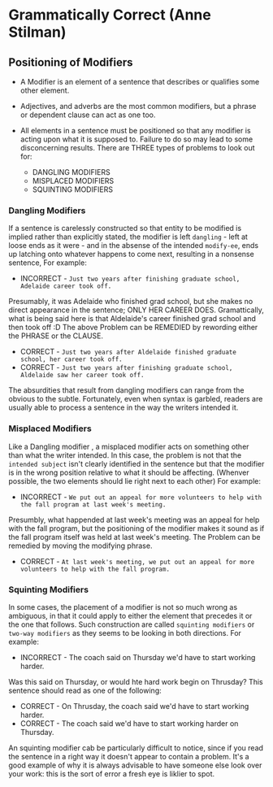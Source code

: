 # Grammatically Correct (Anne Stilman)

## Positioning of Modifiers

- A Modifier is an element of a sentence that describes or qualifies some other element.
- Adjectives, and adverbs are the most common modifiers, but a phrase or dependent clause can act as one too.
- All elements in a sentence must be positioned so that any modifier is acting upon what it is supposed to.
  Failure to do so may lead to some disconcerning results. There are THREE types of problems to look out for:

  - DANGLING MODIFIERS
  - MISPLACED MODIFIERS
  - SQUINTING MODIFIERS

### Dangling Modifiers

If a sentence is carelessly constructed so that entity to be modified is implied rather than explicitly stated, the modifier
is left `dangling` - left at loose ends as it were - and in the absense of the intended `modify-ee`, ends up latching onto
whatever happens to come next, resulting in a nonsense sentence, For example:

- INCORRECT - `Just two years after finishing graduate school, Adelaide career took off.`

Presumably, it was Adelaide who finished grad school, but she makes no direct appearance in the sentence; ONLY HER CAREER DOES.
Gramattically, what is being said here is that Aldelaide's career finished grad school and then took off :D
The above Problem can be REMEDIED by rewording either the PHRASE or the CLAUSE.

- CORRECT - `Just two years after Aldelaide finished graduate school, her career took off.`
- CORRECT - `Just two years after finishing graduate school, Aldelaide saw her career took off.`

The absurdities that result from dangling modifiers can range from the obvious to the subtle.
Fortunately, even when syntax is garbled, readers are usually able to process a sentence in the way the writers intended it.

### Misplaced Modifiers

Like a Dangling modifier , a misplaced modifier acts on something other than what the writer intended.
In this case, the problem is not that the `intended subject` isn't clearly identified in the sentence but
that the modifier is in the wrong position relative to what it should be affecting.
(Whenver possible, the two elements should lie right next to each other) For example:

- INCORRECT - `We put out an appeal for more volunteers to help with the fall program at last week's meeting.`

Presumbly, what happended at last week's meeting was an appeal for help with the fall program, but the positioning of
the modifier makes it sound as if the fall program itself was held at last week's meeting. The Problem can be remedied
by moving the modifying phrase.

- CORRECT - `At last week's meeting, we put out an appeal for more volunteers to help with the fall program.`

### Squinting Modifiers

In some cases, the placement of a modifier is not so much wrong as ambiguous, in that it could apply to either
the element that precedes it or the one that follows. Such construction are called `squinting modifiers`
or `two-way modifiers` as they seems to be looking in both directions. For example:

- INCORRECT - The coach said on Thursday we'd have to start working harder.

Was this said on Thursday, or would hte hard work begin on Thrusday?
This sentence should read as one of the following:

- CORRECT - On Thrusday, the coach said we'd have to start working harder.
- CORRECT - The coach said we'd have to start working harder on Thursday.

An squinting modifier cab be particularly difficult to notice, since if you read the sentence in a right way it doesn't appear
to contain a problem. It's a good example of why it is always advisable to have someone else look over your work: this is the
sort of error a fresh eye is liklier to spot.
